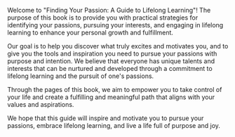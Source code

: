 
Welcome to "Finding Your Passion: A Guide to Lifelong Learning"! The purpose of this book is to provide you with practical strategies for identifying your passions, pursuing your interests, and engaging in lifelong learning to enhance your personal growth and fulfillment.

Our goal is to help you discover what truly excites and motivates you, and to give you the tools and inspiration you need to pursue your passions with purpose and intention. We believe that everyone has unique talents and interests that can be nurtured and developed through a commitment to lifelong learning and the pursuit of one's passions.

Through the pages of this book, we aim to empower you to take control of your life and create a fulfilling and meaningful path that aligns with your values and aspirations.

We hope that this guide will inspire and motivate you to pursue your passions, embrace lifelong learning, and live a life full of purpose and joy.

